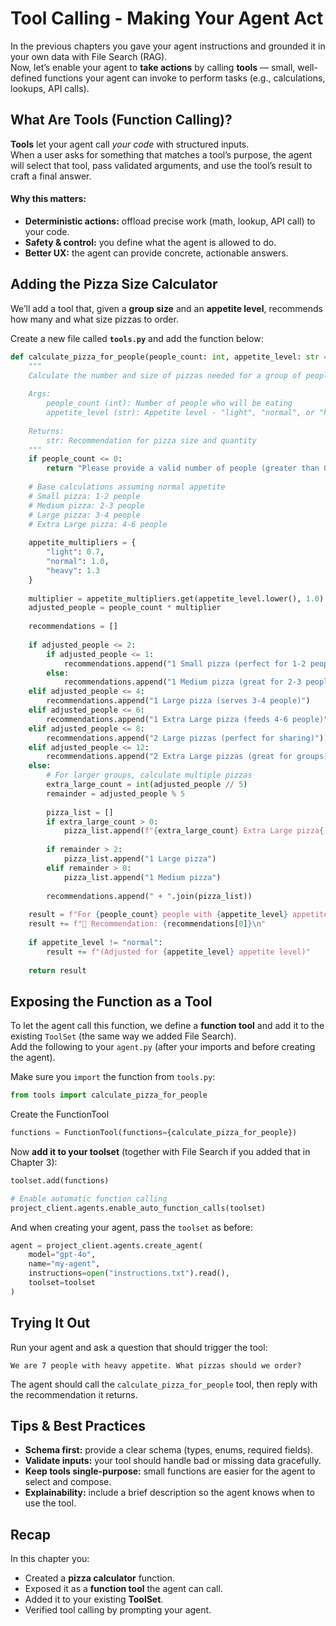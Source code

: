# Tool Calling - Making Your Agent Act

In the previous chapters you gave your agent instructions and grounded it in your own data with File Search (RAG).  
Now, let’s enable your agent to **take actions** by calling **tools** — small, well-defined functions your agent can invoke to perform tasks (e.g., calculations, lookups, API calls).

## What Are Tools (Function Calling)?

**Tools** let your agent call *your code* with structured inputs.  
When a user asks for something that matches a tool’s purpose, the agent will select that tool, pass validated arguments, and use the tool’s result to craft a final answer.

#### Why this matters:
- **Deterministic actions:** offload precise work (math, lookup, API call) to your code.
- **Safety & control:** you define what the agent is allowed to do.
- **Better UX:** the agent can provide concrete, actionable answers.


## Adding the Pizza Size Calculator

We’ll add a tool that, given a **group size** and an **appetite level**, recommends how many and what size pizzas to order.

Create a new file called **`tools.py`** and add the function below:

```python
def calculate_pizza_for_people(people_count: int, appetite_level: str = "normal") -> str:
    """
    Calculate the number and size of pizzas needed for a group of people.
    
    Args:
        people_count (int): Number of people who will be eating
        appetite_level (str): Appetite level - "light", "normal", or "heavy" (default: "normal")
    
    Returns:
        str: Recommendation for pizza size and quantity
    """
    if people_count <= 0:
        return "Please provide a valid number of people (greater than 0)."
    
    # Base calculations assuming normal appetite
    # Small pizza: 1-2 people
    # Medium pizza: 2-3 people  
    # Large pizza: 3-4 people
    # Extra Large pizza: 4-6 people
    
    appetite_multipliers = {
        "light": 0.7,
        "normal": 1.0,
        "heavy": 1.3
    }
    
    multiplier = appetite_multipliers.get(appetite_level.lower(), 1.0)
    adjusted_people = people_count * multiplier
    
    recommendations = []
    
    if adjusted_people <= 2:
        if adjusted_people <= 1:
            recommendations.append("1 Small pizza (perfect for 1-2 people)")
        else:
            recommendations.append("1 Medium pizza (great for 2-3 people)")
    elif adjusted_people <= 4:
        recommendations.append("1 Large pizza (serves 3-4 people)")
    elif adjusted_people <= 6:
        recommendations.append("1 Extra Large pizza (feeds 4-6 people)")
    elif adjusted_people <= 8:
        recommendations.append("2 Large pizzas (perfect for sharing)")
    elif adjusted_people <= 12:
        recommendations.append("2 Extra Large pizzas (great for groups)")
    else:
        # For larger groups, calculate multiple pizzas
        extra_large_count = int(adjusted_people // 5)
        remainder = adjusted_people % 5
        
        pizza_list = []
        if extra_large_count > 0:
            pizza_list.append(f"{extra_large_count} Extra Large pizza{'s' if extra_large_count > 1 else ''}")
        
        if remainder > 2:
            pizza_list.append("1 Large pizza")
        elif remainder > 0:
            pizza_list.append("1 Medium pizza")
        
        recommendations.append(" + ".join(pizza_list))
    
    result = f"For {people_count} people with {appetite_level} appetite:\n"
    result += f"🍕 Recommendation: {recommendations[0]}\n"
    
    if appetite_level != "normal":
        result += f"(Adjusted for {appetite_level} appetite level)"
    
    return result
```

## Exposing the Function as a Tool

To let the agent call this function, we define a **function tool** and add it to the existing `ToolSet` (the same way we added File Search).  
Add the following to your `agent.py` (after your imports and before creating the agent).

Make sure you `import` the function from `tools.py`:

```python
from tools import calculate_pizza_for_people
 ```

Create the FunctionTool

```python
functions = FunctionTool(functions={calculate_pizza_for_people})
```

Now **add it to your toolset** (together with File Search if you added that in Chapter 3):

```python
toolset.add(functions)

# Enable automatic function calling 
project_client.agents.enable_auto_function_calls(toolset)

```

And when creating your agent, pass the `toolset` as before:

```python
agent = project_client.agents.create_agent(
    model="gpt-4o",
    name="my-agent",
    instructions=open("instructions.txt").read(),
    toolset=toolset
)
```


## Trying It Out

Run your agent and ask a question that should trigger the tool:

```
We are 7 people with heavy appetite. What pizzas should we order?
```

The agent should call the `calculate_pizza_for_people` tool, then reply with the recommendation it returns.


## Tips & Best Practices

- **Schema first:** provide a clear schema (types, enums, required fields).  
- **Validate inputs:** your tool should handle bad or missing data gracefully.  
- **Keep tools single-purpose:** small functions are easier for the agent to select and compose.  
- **Explainability:** include a brief description so the agent knows when to use the tool.

## Recap

In this chapter you:
- Created a **pizza calculator** function.
- Exposed it as a **function tool** the agent can call.
- Added it to your existing **ToolSet**.
- Verified tool calling by prompting your agent.